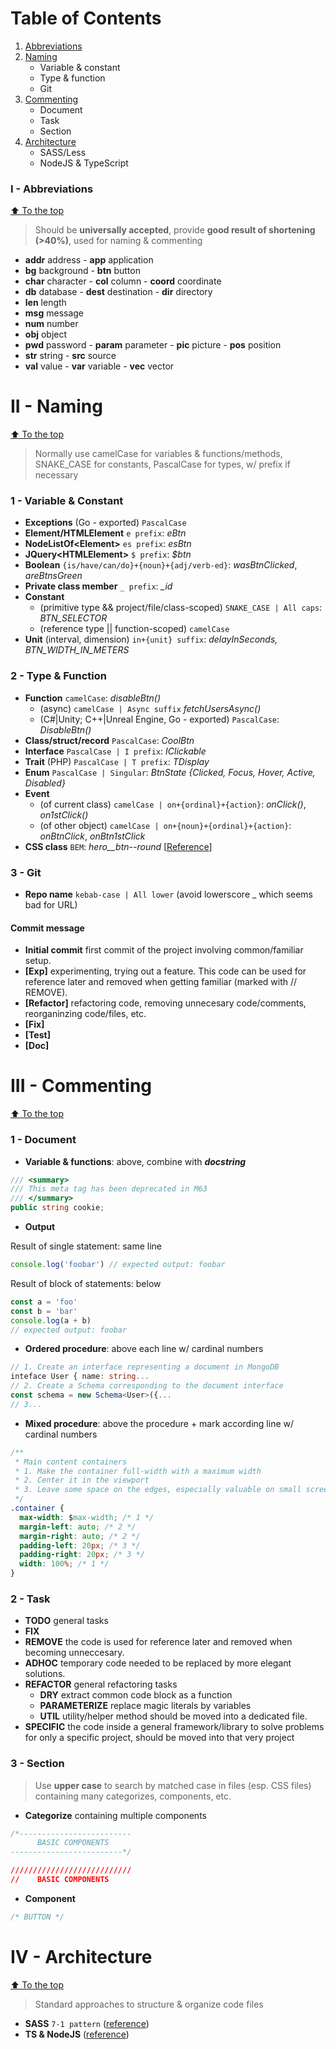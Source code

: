 <a name="0"></a>  
# Table of Contents
1. [Abbreviations](#abbreviations)
2. [Naming](#naming) 
    + Variable & constant
    + Type & function
    + Git
3. [Commenting](#commenting)
    + Document
    + Task
    + Section
4. [Architecture](#architecture)
    + SASS/Less
    + NodeJS & TypeScript

<a name="abbreviations"></a>  
### I - Abbreviations
[⬆ To the top](#0)
> Should be **universally accepted**, provide **good result of shortening (>40%)**, used for naming & commenting
* **addr** address - **app** application
* **bg** background - **btn** button
* **char** character - **col** column - **coord** coordinate
* **db** database - **dest** destination - **dir** directory
* **len** length
* **msg** message
* **num** number
* **obj** object
* **pwd** password - **param** parameter - **pic** picture - **pos** position
* **str** string - **src** source
* **val** value - **var** variable - **vec** vector

<a name="naming"></a>  
# II - Naming
[⬆ To the top](#0)
> Normally use camelCase for variables & functions/methods, SNAKE_CASE for constants, PascalCase for types, w/ prefix if necessary

### 1 - Variable & Constant
+ **Exceptions** (Go - exported) ```PascalCase```
+ **Element/HTMLElement** ```e prefix```: *eBtn*
+ **NodeListOf\<Element>** ```es prefix```: *esBtn*
+ **JQuery\<HTMLElement>** ```$ prefix```: *$btn*
+ **Boolean** ```{is/have/can/do}+{noun}+{adj/verb-ed}```: *wasBtnClicked*, *areBtnsGreen*
+ **Private class member** ```_ prefix```: *_id*
+ **Constant** 
    - (primitive type && project/file/class-scoped) ```SNAKE_CASE | All caps```: *BTN_SELECTOR*
    - (reference type || function-scoped) ```camelCase```
+ **Unit** (interval, dimension) ```in+{unit} suffix```: *delayInSeconds, BTN_WIDTH_IN_METERS*

### 2 - Type & Function
+ **Function** ```camelCase```: *disableBtn()*
    - (async) ```camelCase | Async suffix``` *fetchUsersAsync()*
    - (C#|Unity; C++|Unreal Engine, Go - exported) ```PascalCase```: *DisableBtn()*
+ **Class/struct/record** ```PascalCase```: *CoolBtn*
+ **Interface** ```PascalCase | I prefix```: *IClickable*
+ **Trait** (PHP) ```PascalCase | T prefix```: *TDisplay*
+ **Enum** ```PascalCase | Singular```: *BtnState {Clicked, Focus, Hover, Active, Disabled}*
+ **Event** 
    - (of current class) ```camelCase | on+{ordinal}+{action}```: *onClick()*, *on1stClick()*
    - (of other object) ```camelCase | on+{noun}+{ordinal}+{action}```: *onBtnClick*, *onBtn1stClick*
+ **CSS class** ```BEM```: *hero__btn--round* [[Reference](https://sparkbox.com/foundry/bem_by_example)]

### 3 - Git
+ **Repo name** ```kebab-case | All lower``` (avoid lowerscore _ which seems bad for URL)  
#### Commit message
+ **Initial commit** first commit of the project involving common/familiar setup.
+ **[Exp]** experimenting, trying out a feature. This code can be used for reference later and removed when getting familiar (marked with // REMOVE).
+ **[Refactor]** refactoring code, removing unnecesary code/comments, reorganinzing code/files, etc.
+ **[Fix]**
+ **[Test]**
+ **[Doc]**

<a name="commenting"></a>  
# III - Commenting
[⬆ To the top](#0)
### 1 - Document
+ **Variable & functions**: above, combine with _**docstring**_
```cs
/// <summary>
/// This meta tag has been deprecated in M63
/// </summary>
public string cookie;
```

+ **Output**

Result of single statement: same line
```ts
console.log('foobar') // expected output: foobar
```
Result of block of statements: below
```ts
const a = 'foo'
const b = 'bar'
console.log(a + b)
// expected output: foobar
```
+ **Ordered procedure**: above each line w/ cardinal numbers	
```ts
// 1. Create an interface representing a document in MongoDB
inteface User { name: string...
// 2. Create a Schema corresponding to the document interface
const schema = new Schema<User>({...
// 3...
```
+ **Mixed procedure**: above the procedure + mark according line w/ cardinal numbers	

```css
/**
 * Main content containers
 * 1. Make the container full-width with a maximum width
 * 2. Center it in the viewport
 * 3. Leave some space on the edges, especially valuable on small screens
 */
.container {
  max-width: $max-width; /* 1 */
  margin-left: auto; /* 2 */
  margin-right: auto; /* 2 */
  padding-left: 20px; /* 3 */
  padding-right: 20px; /* 3 */
  width: 100%; /* 1 */
}
```
  
### 2 - Task
+ **TODO** general tasks
+ **FIX**
+ **REMOVE** the code is used for reference later and removed when becoming unneccesary.
+ **ADHOC** temporary code needed to be replaced by more elegant solutions.
+ **REFACTOR** general refactoring tasks
    - **DRY** extract common code block as a function
    - **PARAMETERIZE** replace magic literals by variables
    - **UTIL** utility/helper method should be moved into a dedicated file.
+ **SPECIFIC** the code inside a general framework/library to solve problems for only a specific project, should be moved into that very project
  
### 3 - Section
> Use **upper case** to search by matched case in files (esp. CSS files) containing many categorizes, components, etc. 
+ **Categorize** containing multiple components
```css
/*-------------------------
      BASIC COMPONENTS
-------------------------*/
```

```css
///////////////////////////
//    BASIC COMPONENTS
```
+ **Component**
```css
/* BUTTON */
```

<a name="architecture"></a>  
# IV - Architecture
[⬆ To the top](#0)
> Standard approaches to structure & organize code files
+ **SASS** ```7-1 pattern``` ([reference](https://www.learnhowtoprogram.com/user-interfaces/building-layouts-preprocessors/7-1-sass-architecture))
+ **TS & NodeJS** ([reference](https://github.com/microsoft/TypeScript-Node-Starter))

